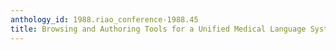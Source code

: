 ```yaml
---
anthology_id: 1988.riao_conference-1988.45
title: Browsing and Authoring Tools for a Unified Medical Language System
---
```

